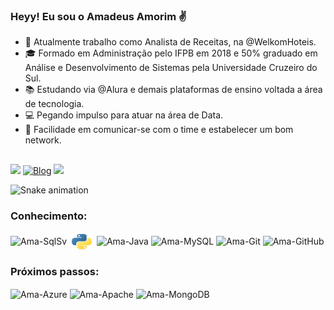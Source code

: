 ### Heyy! Eu sou o Amadeus Amorim ✌️


- 🏨 Atualmente trabalho como Analista de Receitas, na @WelkomHoteis.
- 🎓 Formado em Administração pelo IFPB em 2018 e 50% graduado em Análise e Desenvolvimento de Sistemas pela Universidade Cruzeiro do Sul.
- 📚 Estudando via @Alura e demais plataformas de ensino voltada a área de tecnologia.
- 💻 Pegando impulso para atuar na área de Data.
- 💬 Facilidade em comunicar-se com o time e estabelecer um bom network.
##
<a href="https://www.linkedin.com/in/amadeusamorim/" target="_blank"><img src="https://img.shields.io/badge/-LinkedIn-%230077B5?style=for-the-badge&logo=linkedin&logoColor=white" target="_blank"></a>
[![Blog](https://img.shields.io/website?label=ALURA&style=for-the-badge&url=https://cursos.alura.com.br/user/amorim-amadeus)](https://cursos.alura.com.br/user/amorim-amadeus)
<a href = "mailto:amorim.amadeus@gmail.com"><img src="https://img.shields.io/badge/-Gmail-%23333?style=for-the-badge&logo=gmail&logoColor=white" target="_blank"></a>

  ![Snake animation](https://github.com/rafaballerini/amadeusamorim/blob/output/github-contribution-grid-snake.svg)

### Conhecimento:
<div style="display: inline_block">
  <img align="center" alt="Ama-SqlSv" height="30" width="40" src="https://cdn.jsdelivr.net/gh/devicons/devicon/icons/microsoftsqlserver/microsoftsqlserver-plain.svg">
  <img align="center" alt="Ama-Python" height="30" width="40" src="https://raw.githubusercontent.com/devicons/devicon/master/icons/python/python-original.svg">
  <img align="center" alt="Ama-Java" height="30" width="40" src="https://cdn.jsdelivr.net/gh/devicons/devicon/icons/java/java-original.svg">
  <img align="center" alt="Ama-MySQL" height="30" width="40" src="https://cdn.jsdelivr.net/gh/devicons/devicon/icons/mysql/mysql-original.svg">
  <img align="center" alt="Ama-Git" height="30" width="40" src="https://cdn.jsdelivr.net/gh/devicons/devicon/icons/git/git-original.svg">
  <img align="center" alt="Ama-GitHub" height="30" width="40" src="https://cdn.jsdelivr.net/gh/devicons/devicon/icons/github/github-original.svg">


  ### Próximos passos:
<div style="display: inline_block">
  <img align="center" alt="Ama-Azure" height="30" width="40"  src="https://cdn.jsdelivr.net/gh/devicons/devicon/icons/azure/azure-original.svg" />
  <img align="center" alt="Ama-Apache" height="30" width="40" src="https://cdn.jsdelivr.net/gh/devicons/devicon/icons/apache/apache-original.svg" />
  <img align="center" alt="Ama-MongoDB" height="30" width="40" src="https://cdn.jsdelivr.net/gh/devicons/devicon/icons/mongodb/mongodb-original.svg" />
</div><br/>




